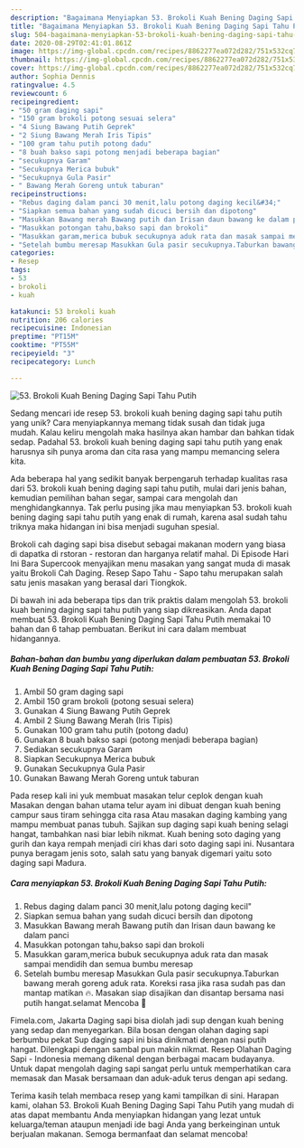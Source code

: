 ```yaml
---
description: "Bagaimana Menyiapkan 53. Brokoli Kuah Bening Daging Sapi Tahu Putih yang Bisa Manjain Lidah"
title: "Bagaimana Menyiapkan 53. Brokoli Kuah Bening Daging Sapi Tahu Putih yang Bisa Manjain Lidah"
slug: 504-bagaimana-menyiapkan-53-brokoli-kuah-bening-daging-sapi-tahu-putih-yang-bisa-manjain-lidah
date: 2020-08-29T02:41:01.861Z
image: https://img-global.cpcdn.com/recipes/8862277ea072d282/751x532cq70/53-brokoli-kuah-bening-daging-sapi-tahu-putih-foto-resep-utama.jpg
thumbnail: https://img-global.cpcdn.com/recipes/8862277ea072d282/751x532cq70/53-brokoli-kuah-bening-daging-sapi-tahu-putih-foto-resep-utama.jpg
cover: https://img-global.cpcdn.com/recipes/8862277ea072d282/751x532cq70/53-brokoli-kuah-bening-daging-sapi-tahu-putih-foto-resep-utama.jpg
author: Sophia Dennis
ratingvalue: 4.5
reviewcount: 6
recipeingredient:
- "50 gram daging sapi"
- "150 gram brokoli potong sesuai selera"
- "4 Siung Bawang Putih Geprek"
- "2 Siung Bawang Merah Iris Tipis"
- "100 gram tahu putih potong dadu"
- "8 buah bakso sapi potong menjadi beberapa bagian"
- "secukupnya Garam"
- "Secukupnya Merica bubuk"
- "Secukupnya Gula Pasir"
- " Bawang Merah Goreng untuk taburan"
recipeinstructions:
- "Rebus daging dalam panci 30 menit,lalu potong daging kecil&#34;"
- "Siapkan semua bahan yang sudah dicuci bersih dan dipotong"
- "Masukkan Bawang merah Bawang putih dan Irisan daun bawang ke dalam panci"
- "Masukkan potongan tahu,bakso sapi dan brokoli"
- "Masukkan garam,merica bubuk secukupnya aduk rata dan masak sampai mendidih dan semua bumbu meresap"
- "Setelah bumbu meresap Masukkan Gula pasir secukupnya.Taburkan bawang merah goreng aduk rata. Koreksi rasa jika rasa sudah pas dan mantap matikan 🔥. Masakan siap disajikan dan disantap bersama nasi putih hangat.selamat Mencoba 🤗"
categories:
- Resep
tags:
- 53
- brokoli
- kuah

katakunci: 53 brokoli kuah 
nutrition: 206 calories
recipecuisine: Indonesian
preptime: "PT15M"
cooktime: "PT55M"
recipeyield: "3"
recipecategory: Lunch

---
```



![53. Brokoli Kuah Bening Daging Sapi Tahu Putih](https://img-global.cpcdn.com/recipes/8862277ea072d282/751x532cq70/53-brokoli-kuah-bening-daging-sapi-tahu-putih-foto-resep-utama.jpg)

Sedang mencari ide resep 53. brokoli kuah bening daging sapi tahu putih yang unik? Cara menyiapkannya memang tidak susah dan tidak juga mudah. Kalau keliru mengolah maka hasilnya akan hambar dan bahkan tidak sedap. Padahal 53. brokoli kuah bening daging sapi tahu putih yang enak harusnya sih punya aroma dan cita rasa yang mampu memancing selera kita.

Ada beberapa hal yang sedikit banyak berpengaruh terhadap kualitas rasa dari 53. brokoli kuah bening daging sapi tahu putih, mulai dari jenis bahan, kemudian pemilihan bahan segar, sampai cara mengolah dan menghidangkannya. Tak perlu pusing jika mau menyiapkan 53. brokoli kuah bening daging sapi tahu putih yang enak di rumah, karena asal sudah tahu triknya maka hidangan ini bisa menjadi suguhan spesial.

Brokoli cah daging sapi bisa disebut sebagai makanan modern yang biasa di dapatka di rstoran - restoran dan harganya relatif mahal. Di Episode Hari Ini Bara Supercook menyajikan menu masakan yang sangat muda di masak yaitu Brokoli Cah Daging. Resep Sapo Tahu - Sapo tahu merupakan salah satu jenis masakan yang berasal dari Tiongkok.


Di bawah ini ada beberapa tips dan trik praktis dalam mengolah 53. brokoli kuah bening daging sapi tahu putih yang siap dikreasikan. Anda dapat membuat 53. Brokoli Kuah Bening Daging Sapi Tahu Putih memakai 10 bahan dan 6 tahap pembuatan. Berikut ini cara dalam membuat hidangannya.

<!--inarticleads1-->

##### Bahan-bahan dan bumbu yang diperlukan dalam pembuatan 53. Brokoli Kuah Bening Daging Sapi Tahu Putih:

1. Ambil 50 gram daging sapi
1. Ambil 150 gram brokoli (potong sesuai selera)
1. Gunakan 4 Siung Bawang Putih Geprek
1. Ambil 2 Siung Bawang Merah (Iris Tipis)
1. Gunakan 100 gram tahu putih (potong dadu)
1. Gunakan 8 buah bakso sapi (potong menjadi beberapa bagian)
1. Sediakan secukupnya Garam
1. Siapkan Secukupnya Merica bubuk
1. Gunakan Secukupnya Gula Pasir
1. Gunakan  Bawang Merah Goreng untuk taburan


Pada resep kali ini yuk membuat masakan telur ceplok dengan kuah Masakan dengan bahan utama telur ayam ini dibuat dengan kuah bening campur saus tiram sehingga cita rasa Atau masakan daging kambing yang mampu membuat panas tubuh. Sajikan sup daging sapi kuah bening selagi hangat, tambahkan nasi biar lebih nikmat. Kuah bening soto daging yang gurih dan kaya rempah menjadi ciri khas dari soto daging sapi ini. Nusantara punya beragam jenis soto, salah satu yang banyak digemari yaitu soto daging sapi Madura. 

<!--inarticleads2-->

##### Cara menyiapkan 53. Brokoli Kuah Bening Daging Sapi Tahu Putih:

1. Rebus daging dalam panci 30 menit,lalu potong daging kecil&#34;
1. Siapkan semua bahan yang sudah dicuci bersih dan dipotong
1. Masukkan Bawang merah Bawang putih dan Irisan daun bawang ke dalam panci
1. Masukkan potongan tahu,bakso sapi dan brokoli
1. Masukkan garam,merica bubuk secukupnya aduk rata dan masak sampai mendidih dan semua bumbu meresap
1. Setelah bumbu meresap Masukkan Gula pasir secukupnya.Taburkan bawang merah goreng aduk rata. Koreksi rasa jika rasa sudah pas dan mantap matikan 🔥. Masakan siap disajikan dan disantap bersama nasi putih hangat.selamat Mencoba 🤗


Fimela.com, Jakarta Daging sapi bisa diolah jadi sup dengan kuah bening yang sedap dan menyegarkan. Bila bosan dengan olahan daging sapi berbumbu pekat Sup daging sapi ini bisa dinikmati dengan nasi putih hangat. Dilengkapi dengan sambal pun makin nikmat. Resep Olahan Daging Sapi - Indonesia memang dikenal dengan berbagai macam budayanya. Untuk dapat mengolah daging sapi sangat perlu untuk memperhatikan cara memasak dan Masak bersamaan dan aduk-aduk terus dengan api sedang. 

Terima kasih telah membaca resep yang kami tampilkan di sini. Harapan kami, olahan 53. Brokoli Kuah Bening Daging Sapi Tahu Putih yang mudah di atas dapat membantu Anda menyiapkan hidangan yang lezat untuk keluarga/teman ataupun menjadi ide bagi Anda yang berkeinginan untuk berjualan makanan. Semoga bermanfaat dan selamat mencoba!
